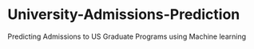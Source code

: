 # University-Admissions-Prediction
Predicting Admissions to US Graduate Programs using Machine learning
